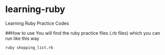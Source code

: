 # learning-ruby
Learning Ruby Practice Codes

##How to use
You will find the ruby practice files (.rb files) which you can run like this way
```bash
ruby shopping_list.rb
```
